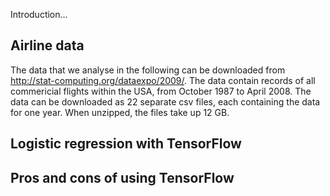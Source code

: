Introduction...

## Airline data

The data that we analyse in the following can be downloaded from http://stat-computing.org/dataexpo/2009/. The data contain records of all commericial flights within the USA,  from October 1987 to April 2008. The data can be downloaded as 22 separate csv files, each containing the data for one year. When unzipped, the files take up 12 GB. 

## Logistic regression with TensorFlow


## Pros and cons of using TensorFlow


